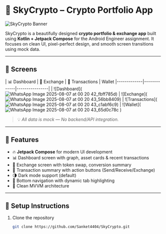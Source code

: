 # 💸 SkyCrypto – Crypto Portfolio App

![SkyCrypto Banner](https://via.placeholder.com/1200x400.png?text=SkyCrypto+App+UI+Banner)

SkyCrypto is a beautifully designed **crypto portfolio & exchange app** built using **Kotlin + Jetpack Compose** for the Android Engineer assignment. It focuses on clean UI, pixel-perfect design, and smooth screen transitions using mock data.

---

## 📱 Screens

| 📊 Dashboard | 🔁 Exchange | 📄 Transactions | Wallet
|-------------|-------------|----------------|
| ![Dashboard](![WhatsApp Image 2025-08-07 at 00 20 42_fbff785d](https://github.com/user-attachments/assets/457acdda-2ddc-4fc9-b46a-b1affd5c261d)) | 
![Exchange]( ![WhatsApp Image 2025-08-07 at 00 20 43_56bb8409](https://github.com/user-attachments/assets/80fb628c-548e-4b77-b899-037fb9727ae0)) | ![Transactions]( ![WhatsApp Image 2025-08-07 at 00 20 43_c1abf6c9](https://github.com/user-attachments/assets/cce2b693-22ff-4bdd-ba60-ece907555e92)) |  ![Wallet](![WhatsApp Image 2025-08-07 at 00 20 43_65d0c78c](https://github.com/user-attachments/assets/9ab9e292-1141-40a0-9561-eeeaad283626) ) 

> 💡 *All data is mock — No backend/API integration.*

---

## 🚀 Features

- 🔥 **Jetpack Compose** for modern UI development
- 📊 Dashboard screen with graph, asset cards & recent transactions
- 🔁 Exchange screen with token swap, conversion summary
- 📄 Transaction summary with action buttons (Send/Receive/Exchange)
- 🌗 Dark mode support (default)
- 🧩 Bottom navigation with dynamic tab highlighting
- 🧼 Clean MVVM architecture

---

## 🧪 Setup Instructions

1. Clone the repository
   ```bash
   git clone https://github.com/Sanket4404/SkyCrypto.git
